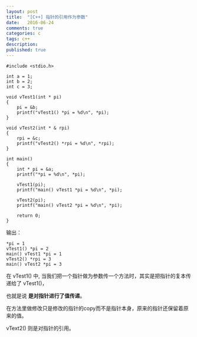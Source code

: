 ```yaml
---
layout: post
title:  "[C++] 指针的引用作为参数"
date:   2016-06-24
comments: true
categories: c
tags: c++
description:
published: true
---
```




```
#include <stdio.h>

int a = 1;
int b = 2;
int c = 3;

void vTest1(int * pi)
{
    pi = &b;
    printf("vTest1() *pi = %d\n", *pi);
}

void vTest2(int * & rpi)
{
    rpi = &c;
    printf("vTest2() *rpi = %d\n", *rpi);
}

int main()
{
    int * pi = &a;
    printf("*pi = %d\n", *pi);

    vTest1(pi);
    printf("main() vTest1 *pi = %d\n", *pi);

    vTest2(pi);
    printf("main() vTest2 *pi = %d\n", *pi);

    return 0;
}
```

输出：

```
*pi = 1
vTest1() *pi = 2
main() vTest1 *pi = 1
vTest2() *rpi = 3
main() vTest2 *pi = 3
```

在 vTest1() 中, 当我们把一个指针做为参数传一个方法时，其实是把指针的复本传递给了 vTest1()，

也就是说 **是对指针进行了值传递**。

在方法里做修改只是修改的指针的copy而不是指针本身，原来的指针还保留着原来的值。

vText2() 则是对指针的引用。
